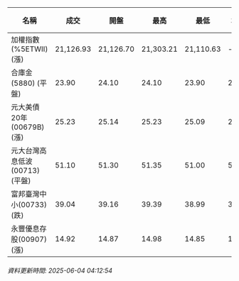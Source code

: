 | 名稱 | 成交 | 開盤 | 最高 | 最低 | 均價 | 成交金額(億) | 昨收 | 漲跌幅 | 漲跌 | 總量 | 昨量 | 振幅 |
| -------- | -------- | -------- | -------- |-------- | -------- | -------- |-------- |-------- |-------- | -------- | -------- |-------- |
|加權指數(%5ETWII) (漲)|21,126.93|21,126.70|21,303.21|21,110.63|-|3,506.84|21,002.71|0.59%|124.22|6,173,377|0|0.92%|
|合庫金(5880) (平盤)|23.90|24.10|24.10|23.90|23.96|1.98|23.90|0.00%|0.00|8,253|13,405|0.84%|
|元大美債20年(00679B) (漲)|25.23|25.14|25.23|25.09|25.15|5.31|25.21|0.08%|0.02|21,103|36,838|0.56%|
|元大台灣高息低波(00713) (平盤)|51.10|51.30|51.35|51.00|51.15|5.84|51.10|0.00%|0.00|11,423|19,149|0.68%|
|富邦臺灣中小(00733) (跌)|39.04|39.16|39.39|38.99|39.16|0.230|39.10|0.15%|0.06|588|457|1.02%|
|永豐優息存股(00907) (漲)|14.92|14.87|14.98|14.85|14.90|1.11|14.86|0.40%|0.06|7,442|1,328|0.87%|
###### 資料更新時間: 2025-06-04 04:12:54